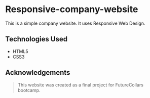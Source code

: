 # Responsive-company-website

This is a simple company website. It uses Responsive Web Design.

## Technologies Used

- HTML5
- CSS3

## Acknowledgements

> This website was created as a final project for FutureCollars bootcamp.
